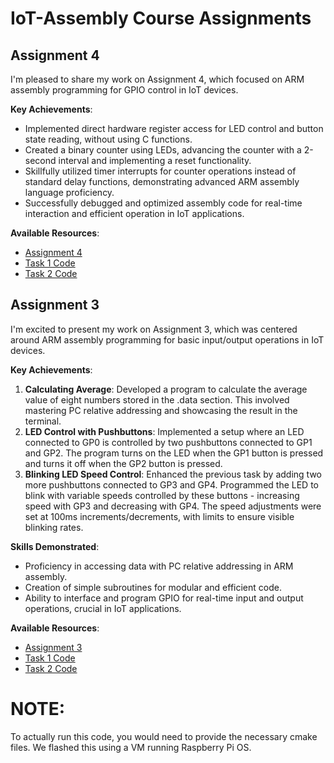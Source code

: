 # IoT-Assembly Course Assignments

## Assignment 4

I'm pleased to share my work on Assignment 4, which focused on ARM assembly programming for GPIO control in IoT devices.

**Key Achievements**:
- Implemented direct hardware register access for LED control and button state reading, without using C functions.
- Created a binary counter using LEDs, advancing the counter with a 2-second interval and implementing a reset functionality.
- Skillfully utilized timer interrupts for counter operations instead of standard delay functions, demonstrating advanced ARM assembly language proficiency.
- Successfully debugged and optimized assembly code for real-time interaction and efficient operation in IoT applications.

**Available Resources**:
- [Assignment 4](./A4/Assignment4.pdf)
- [Task 1 Code](./A4/task1.s)
- [Task 2 Code](./A4/task2.s)

## Assignment 3

I'm excited to present my work on Assignment 3, which was centered around ARM assembly programming for basic input/output operations in IoT devices.

**Key Achievements**:
1. **Calculating Average**: Developed a program to calculate the average value of eight numbers stored in the .data section. This involved mastering PC relative addressing and showcasing the result in the terminal.
2. **LED Control with Pushbuttons**: Implemented a setup where an LED connected to GP0 is controlled by two pushbuttons connected to GP1 and GP2. The program turns on the LED when the GP1 button is pressed and turns it off when the GP2 button is pressed.
3. **Blinking LED Speed Control**: Enhanced the previous task by adding two more pushbuttons connected to GP3 and GP4. Programmed the LED to blink with variable speeds controlled by these buttons - increasing speed with GP3 and decreasing with GP4. The speed adjustments were set at 100ms increments/decrements, with limits to ensure visible blinking rates.

**Skills Demonstrated**:
- Proficiency in accessing data with PC relative addressing in ARM assembly.
- Creation of simple subroutines for modular and efficient code.
- Ability to interface and program GPIO for real-time input and output operations, crucial in IoT applications.

**Available Resources**:
- [Assignment 3](./A3/Assignment3.pdf)
- [Task 1 Code](./A3/task1.s)
- [Task 2 Code](./A3/task2.s)

# NOTE: 
To actually run this code, you would need to provide the necessary cmake files. We flashed this using a VM running Raspberry Pi OS.
